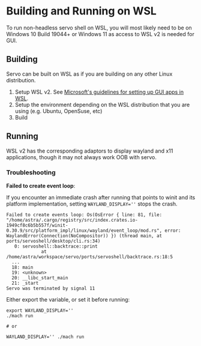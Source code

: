 # Building and Running on WSL

To run non-headless servo shell on WSL, you will most likely need to be on Windows 10 Build 19044+ or Windows 11 as access to WSL v2 is needed for GUI.

## Building

Servo can be built on WSL as if you are building on any other Linux distribution.

1. Setup WSL v2.  See [Microsoft's guidelines for setting up GUI apps in WSL](https://learn.microsoft.com/en-us/windows/wsl/tutorials/gui-apps).
2. Setup the environment depending on the WSL distribution that you are using (e.g. Ubuntu, OpenSuse, etc)
3. Build

## Running

WSL v2 has the corresponding adaptors to display wayland and x11 applications, though it may not always work OOB with servo.

### Troubleshooting

**Failed to create event loop**:

If you encounter an immediate crash after running that points to winit and its platform implementation, setting `WAYLAND_DISPLAY=''` stops the crash.

```
Failed to create events loop: Os(OsError { line: 81, file: "/home/astra/.cargo/registry/src/index.crates.io-1949cf8c6b5b557f/winit-0.30.9/src/platform_impl/linux/wayland/event_loop/mod.rs", error: WaylandError(Connection(NoCompositor)) }) (thread main, at ports/servoshell/desktop/cli.rs:34)
   0: servoshell::backtrace::print
             at /home/astra/workspace/servo/ports/servoshell/backtrace.rs:18:5
  ...
  18: main
  19: <unknown>
  20: __libc_start_main
  21: _start
Servo was terminated by signal 11
```

Either export the variable, or set it before running:
```shell
export WAYLAND_DISPLAY=''
./mach run

# or

WAYLAND_DISPLAY='' ./mach run
```
